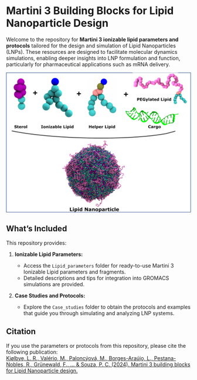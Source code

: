 # Martini 3 Building Blocks for Lipid Nanoparticle Design

Welcome to the repository for **Martini 3 ionizable lipid parameters and protocols** tailored for the design and simulation of Lipid Nanoparticles (LNPs). These resources are designed to facilitate molecular dynamics simulations, enabling deeper insights into LNP formulation and function, particularly for pharmaceutical applications such as mRNA delivery.

![Lipid Nanoparticle Components](LNP_components.png)  

## What’s Included
This repository provides:

1. **Ionizable Lipid Parameters:**  
   - Access the `Lipid_parameters` folder for ready-to-use Martini 3 Ionizable Lipid parameters and fragments.  
   - Detailed descriptions and tips for integration into GROMACS simulations are provided.  

2. **Case Studies and Protocols:**  
   - Explore the `Case_studies` folder to obtain the protocols and examples that guide you through simulating and analyzing LNP systems.
       

## Citation
If you use the parameters or protocols from this repository, please cite the following publication:  
[Kjølbye, L. R., Valério, M., Paloncýová, M., Borges-Araújo, L., Pestana-Nobles, R., Grünewald, F., ... & Souza, P. C. (2024). Martini 3 building blocks for Lipid Nanoparticle design.](https://doi.org/10.26434/chemrxiv-2024-bf4n8)
